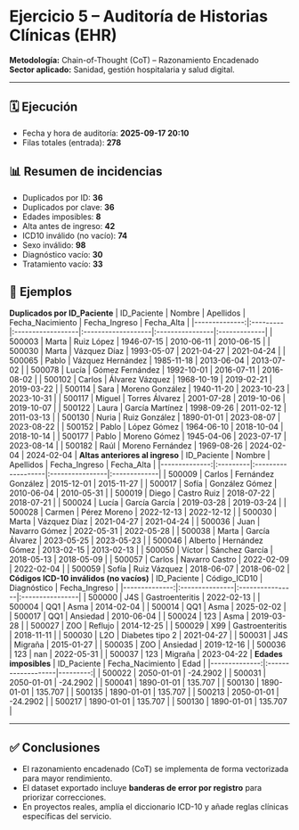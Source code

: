# Ejercicio 5 – Auditoría de Historias Clínicas (EHR)
**Metodología:** Chain-of-Thought (CoT) – Razonamiento Encadenado  
**Sector aplicado:** Sanidad, gestión hospitalaria y salud digital.

---

## 🗓️ Ejecución
- Fecha y hora de auditoría: **2025-09-17 20:10**
- Filas totales (entrada): **278**

## 📊 Resumen de incidencias
- Duplicados por ID: **36**
- Duplicados por clave: **36**
- Edades imposibles: **8**
- Alta antes de ingreso: **42**
- ICD10 inválido (no vacío): **74**
- Sexo inválido: **98**
- Diagnóstico vacío: **30**
- Tratamiento vacío: **33**

## 📑 Ejemplos
**Duplicados por ID_Paciente**
|   ID_Paciente | Nombre   | Apellidos         | Fecha_Nacimiento   | Fecha_Ingreso   | Fecha_Alta   |
|--------------:|:---------|:------------------|:-------------------|:----------------|:-------------|
|        500003 | Marta    | Ruiz López        | 1946-07-15         | 2010-06-11      | 2010-06-15   |
|        500030 | Marta    | Vázquez Díaz      | 1993-05-07         | 2021-04-27      | 2021-04-24   |
|        500065 | Pablo    | Vázquez Hernández | 1985-11-18         | 2013-06-04      | 2013-07-02   |
|        500078 | Lucía    | Gómez Fernández   | 1992-10-01         | 2016-07-11      | 2016-08-02   |
|        500102 | Carlos   | Álvarez Vázquez   | 1968-10-19         | 2019-02-21      | 2019-03-22   |
|        500114 | Sara     | Moreno González   | 1940-11-20         | 2023-10-23      | 2023-10-31   |
|        500117 | Miguel   | Torres Álvarez    | 2001-07-28         | 2019-10-06      | 2019-10-07   |
|        500122 | Laura    | García Martínez   | 1998-09-26         | 2011-02-12      | 2011-03-13   |
|        500130 | Nuria    | Ruiz González     | 1890-01-01         | 2023-08-07      | 2023-08-22   |
|        500152 | Pablo    | López Gómez       | 1964-06-10         | 2018-10-04      | 2018-10-14   |
|        500177 | Pablo    | Moreno Gómez      | 1945-04-06         | 2023-07-17      | 2023-08-14   |
|        500182 | Raúl     | Moreno Fernández  | 1969-08-26         | 2024-02-04      | 2024-02-04   |
**Altas anteriores al ingreso**
|   ID_Paciente | Nombre   | Apellidos          | Fecha_Ingreso   | Fecha_Alta   |
|--------------:|:---------|:-------------------|:----------------|:-------------|
|        500009 | Carlos   | Fernández González | 2015-12-01      | 2015-11-27   |
|        500017 | Sofía    | González Gómez     | 2010-06-04      | 2010-05-31   |
|        500019 | Diego    | Castro Ruiz        | 2018-07-22      | 2018-07-21   |
|        500024 | Lucía    | García García      | 2019-03-28      | 2019-03-24   |
|        500028 | Carmen   | Pérez Moreno       | 2022-12-13      | 2022-12-12   |
|        500030 | Marta    | Vázquez Díaz       | 2021-04-27      | 2021-04-24   |
|        500036 | Juan     | Navarro Gómez      | 2022-05-31      | 2022-05-28   |
|        500038 | Marta    | García Álvarez     | 2023-05-25      | 2023-05-23   |
|        500046 | Alberto  | Hernández Gómez    | 2013-02-15      | 2013-02-13   |
|        500050 | Víctor   | Sánchez García     | 2018-05-13      | 2018-05-09   |
|        500057 | Carlos   | Navarro Castro     | 2022-02-09      | 2022-02-04   |
|        500059 | Sofía    | Ruiz Vázquez       | 2018-06-07      | 2018-06-02   |
**Códigos ICD-10 inválidos (no vacíos)**
|   ID_Paciente | Código_ICD10   | Diagnóstico     | Fecha_Ingreso   |
|--------------:|:---------------|:----------------|:----------------|
|        500000 | J4S            | Gastroenteritis | 2022-02-13      |
|        500004 | QQ1            | Asma            | 2014-02-04      |
|        500014 | QQ1            | Asma            | 2025-02-02      |
|        500017 | QQ1            | Ansiedad        | 2010-06-04      |
|        500024 | 123            | Asma            | 2019-03-28      |
|        500027 | Z0O            | Reflujo         | 2014-12-25      |
|        500029 | X99            | Gastroenteritis | 2018-11-11      |
|        500030 | L2O            | Diabetes tipo 2 | 2021-04-27      |
|        500031 | J4S            | Migraña         | 2015-01-27      |
|        500035 | Z0O            | Ansiedad        | 2019-12-16      |
|        500036 | 123            | nan             | 2022-05-31      |
|        500037 | 123            | Migraña         | 2023-04-22      |
**Edades imposibles**
|   ID_Paciente | Fecha_Nacimiento   |     Edad |
|--------------:|:-------------------|---------:|
|        500022 | 2050-01-01         | -24.2902 |
|        500031 | 2050-01-01         | -24.2902 |
|        500041 | 1890-01-01         | 135.707  |
|        500130 | 1890-01-01         | 135.707  |
|        500135 | 1890-01-01         | 135.707  |
|        500213 | 2050-01-01         | -24.2902 |
|        500217 | 1890-01-01         | 135.707  |
|        500130 | 1890-01-01         | 135.707  |

---
## ✅ Conclusiones
- El razonamiento encadenado (CoT) se implementa de forma vectorizada para mayor rendimiento.
- El dataset exportado incluye **banderas de error por registro** para priorizar correcciones.
- En proyectos reales, amplía el diccionario ICD-10 y añade reglas clínicas específicas del servicio.